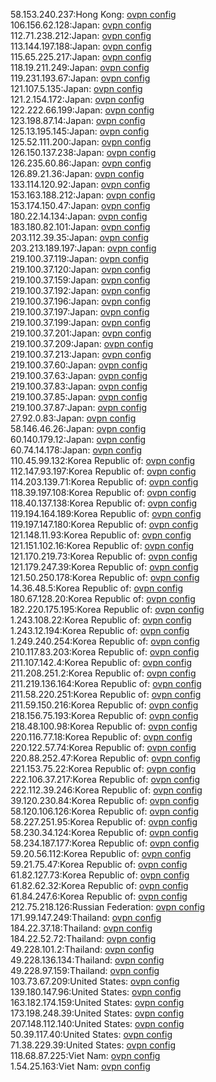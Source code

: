 58.153.240.237:Hong Kong: [ovpn config](vpn/58_153_240_237.ovpn)  
106.156.62.128:Japan: [ovpn config](vpn/106_156_62_128.ovpn)  
112.71.238.212:Japan: [ovpn config](vpn/112_71_238_212.ovpn)  
113.144.197.188:Japan: [ovpn config](vpn/113_144_197_188.ovpn)  
115.65.225.217:Japan: [ovpn config](vpn/115_65_225_217.ovpn)  
118.19.211.249:Japan: [ovpn config](vpn/118_19_211_249.ovpn)  
119.231.193.67:Japan: [ovpn config](vpn/119_231_193_67.ovpn)  
121.107.5.135:Japan: [ovpn config](vpn/121_107_5_135.ovpn)  
121.2.154.172:Japan: [ovpn config](vpn/121_2_154_172.ovpn)  
122.222.66.199:Japan: [ovpn config](vpn/122_222_66_199.ovpn)  
123.198.87.14:Japan: [ovpn config](vpn/123_198_87_14.ovpn)  
125.13.195.145:Japan: [ovpn config](vpn/125_13_195_145.ovpn)  
125.52.111.200:Japan: [ovpn config](vpn/125_52_111_200.ovpn)  
126.150.137.238:Japan: [ovpn config](vpn/126_150_137_238.ovpn)  
126.235.60.86:Japan: [ovpn config](vpn/126_235_60_86.ovpn)  
126.89.21.36:Japan: [ovpn config](vpn/126_89_21_36.ovpn)  
133.114.120.92:Japan: [ovpn config](vpn/133_114_120_92.ovpn)  
153.163.188.212:Japan: [ovpn config](vpn/153_163_188_212.ovpn)  
153.174.150.47:Japan: [ovpn config](vpn/153_174_150_47.ovpn)  
180.22.14.134:Japan: [ovpn config](vpn/180_22_14_134.ovpn)  
183.180.82.101:Japan: [ovpn config](vpn/183_180_82_101.ovpn)  
203.112.39.35:Japan: [ovpn config](vpn/203_112_39_35.ovpn)  
203.213.189.197:Japan: [ovpn config](vpn/203_213_189_197.ovpn)  
219.100.37.119:Japan: [ovpn config](vpn/219_100_37_119.ovpn)  
219.100.37.120:Japan: [ovpn config](vpn/219_100_37_120.ovpn)  
219.100.37.159:Japan: [ovpn config](vpn/219_100_37_159.ovpn)  
219.100.37.192:Japan: [ovpn config](vpn/219_100_37_192.ovpn)  
219.100.37.196:Japan: [ovpn config](vpn/219_100_37_196.ovpn)  
219.100.37.197:Japan: [ovpn config](vpn/219_100_37_197.ovpn)  
219.100.37.199:Japan: [ovpn config](vpn/219_100_37_199.ovpn)  
219.100.37.201:Japan: [ovpn config](vpn/219_100_37_201.ovpn)  
219.100.37.209:Japan: [ovpn config](vpn/219_100_37_209.ovpn)  
219.100.37.213:Japan: [ovpn config](vpn/219_100_37_213.ovpn)  
219.100.37.60:Japan: [ovpn config](vpn/219_100_37_60.ovpn)  
219.100.37.63:Japan: [ovpn config](vpn/219_100_37_63.ovpn)  
219.100.37.83:Japan: [ovpn config](vpn/219_100_37_83.ovpn)  
219.100.37.85:Japan: [ovpn config](vpn/219_100_37_85.ovpn)  
219.100.37.87:Japan: [ovpn config](vpn/219_100_37_87.ovpn)  
27.92.0.83:Japan: [ovpn config](vpn/27_92_0_83.ovpn)  
58.146.46.26:Japan: [ovpn config](vpn/58_146_46_26.ovpn)  
60.140.179.12:Japan: [ovpn config](vpn/60_140_179_12.ovpn)  
60.74.14.178:Japan: [ovpn config](vpn/60_74_14_178.ovpn)  
110.45.99.132:Korea Republic of: [ovpn config](vpn/110_45_99_132.ovpn)  
112.147.93.197:Korea Republic of: [ovpn config](vpn/112_147_93_197.ovpn)  
114.203.139.71:Korea Republic of: [ovpn config](vpn/114_203_139_71.ovpn)  
118.39.197.108:Korea Republic of: [ovpn config](vpn/118_39_197_108.ovpn)  
118.40.137.138:Korea Republic of: [ovpn config](vpn/118_40_137_138.ovpn)  
119.194.164.189:Korea Republic of: [ovpn config](vpn/119_194_164_189.ovpn)  
119.197.147.180:Korea Republic of: [ovpn config](vpn/119_197_147_180.ovpn)  
121.148.11.93:Korea Republic of: [ovpn config](vpn/121_148_11_93.ovpn)  
121.151.102.16:Korea Republic of: [ovpn config](vpn/121_151_102_16.ovpn)  
121.170.219.73:Korea Republic of: [ovpn config](vpn/121_170_219_73.ovpn)  
121.179.247.39:Korea Republic of: [ovpn config](vpn/121_179_247_39.ovpn)  
121.50.250.178:Korea Republic of: [ovpn config](vpn/121_50_250_178.ovpn)  
14.36.48.5:Korea Republic of: [ovpn config](vpn/14_36_48_5.ovpn)  
180.67.128.20:Korea Republic of: [ovpn config](vpn/180_67_128_20.ovpn)  
182.220.175.195:Korea Republic of: [ovpn config](vpn/182_220_175_195.ovpn)  
1.243.108.22:Korea Republic of: [ovpn config](vpn/1_243_108_22.ovpn)  
1.243.12.194:Korea Republic of: [ovpn config](vpn/1_243_12_194.ovpn)  
1.249.240.254:Korea Republic of: [ovpn config](vpn/1_249_240_254.ovpn)  
210.117.83.203:Korea Republic of: [ovpn config](vpn/210_117_83_203.ovpn)  
211.107.142.4:Korea Republic of: [ovpn config](vpn/211_107_142_4.ovpn)  
211.208.251.2:Korea Republic of: [ovpn config](vpn/211_208_251_2.ovpn)  
211.219.136.164:Korea Republic of: [ovpn config](vpn/211_219_136_164.ovpn)  
211.58.220.251:Korea Republic of: [ovpn config](vpn/211_58_220_251.ovpn)  
211.59.150.216:Korea Republic of: [ovpn config](vpn/211_59_150_216.ovpn)  
218.156.75.193:Korea Republic of: [ovpn config](vpn/218_156_75_193.ovpn)  
218.48.100.98:Korea Republic of: [ovpn config](vpn/218_48_100_98.ovpn)  
220.116.77.18:Korea Republic of: [ovpn config](vpn/220_116_77_18.ovpn)  
220.122.57.74:Korea Republic of: [ovpn config](vpn/220_122_57_74.ovpn)  
220.88.252.47:Korea Republic of: [ovpn config](vpn/220_88_252_47.ovpn)  
221.153.75.22:Korea Republic of: [ovpn config](vpn/221_153_75_22.ovpn)  
222.106.37.217:Korea Republic of: [ovpn config](vpn/222_106_37_217.ovpn)  
222.112.39.246:Korea Republic of: [ovpn config](vpn/222_112_39_246.ovpn)  
39.120.230.84:Korea Republic of: [ovpn config](vpn/39_120_230_84.ovpn)  
58.120.106.126:Korea Republic of: [ovpn config](vpn/58_120_106_126.ovpn)  
58.227.251.95:Korea Republic of: [ovpn config](vpn/58_227_251_95.ovpn)  
58.230.34.124:Korea Republic of: [ovpn config](vpn/58_230_34_124.ovpn)  
58.234.187.177:Korea Republic of: [ovpn config](vpn/58_234_187_177.ovpn)  
59.20.56.112:Korea Republic of: [ovpn config](vpn/59_20_56_112.ovpn)  
59.21.75.47:Korea Republic of: [ovpn config](vpn/59_21_75_47.ovpn)  
61.82.127.73:Korea Republic of: [ovpn config](vpn/61_82_127_73.ovpn)  
61.82.62.32:Korea Republic of: [ovpn config](vpn/61_82_62_32.ovpn)  
61.84.247.6:Korea Republic of: [ovpn config](vpn/61_84_247_6.ovpn)  
212.75.218.126:Russian Federation: [ovpn config](vpn/212_75_218_126.ovpn)  
171.99.147.249:Thailand: [ovpn config](vpn/171_99_147_249.ovpn)  
184.22.37.18:Thailand: [ovpn config](vpn/184_22_37_18.ovpn)  
184.22.52.72:Thailand: [ovpn config](vpn/184_22_52_72.ovpn)  
49.228.101.2:Thailand: [ovpn config](vpn/49_228_101_2.ovpn)  
49.228.136.134:Thailand: [ovpn config](vpn/49_228_136_134.ovpn)  
49.228.97.159:Thailand: [ovpn config](vpn/49_228_97_159.ovpn)  
103.73.67.209:United States: [ovpn config](vpn/103_73_67_209.ovpn)  
139.180.147.96:United States: [ovpn config](vpn/139_180_147_96.ovpn)  
163.182.174.159:United States: [ovpn config](vpn/163_182_174_159.ovpn)  
173.198.248.39:United States: [ovpn config](vpn/173_198_248_39.ovpn)  
207.148.112.140:United States: [ovpn config](vpn/207_148_112_140.ovpn)  
50.39.117.40:United States: [ovpn config](vpn/50_39_117_40.ovpn)  
71.38.229.39:United States: [ovpn config](vpn/71_38_229_39.ovpn)  
118.68.87.225:Viet Nam: [ovpn config](vpn/118_68_87_225.ovpn)  
1.54.25.163:Viet Nam: [ovpn config](vpn/1_54_25_163.ovpn)  
